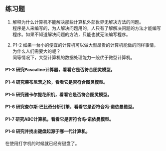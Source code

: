 ## 练习题
1. 解释为什么计算机不能解决那些计算机外部世界无解决方法的问题。   
程序是人来编写的，为人解决问题用的，人只有了解解决问题的方法才能编写程序。如果不知道解决问题的方法，只能也就无法编写程序。    

2. P1-2 如果一台小的便宜的计算机可以做大型昂贵的计算机能做的同样事情，为什么人们需要大的呢？   
同等情况下，大型计算机的数据处理能力一般优于微型计算机。   

#### P1-3 研究Pascaline计算器，看看它是否符合图灵模型。   


#### P1-4 研究莱布尼茨之轮，看看它是否符合图灵模型。   


#### P1-5 研究雅卡尔提花织机，看看它是否符合图灵模型。   


#### P1-6 研究查尔斯·巴比奇分析引擎，看看它是否符合冯·诺依曼榄型。   


#### P1-7 研究ABC计算机，看看它是否符合冯·诺依曼模型。   


#### P1-8 研究并找出键盘起源于哪一代计算机。     
在使用打字机的时候就已经有键盘了。   
